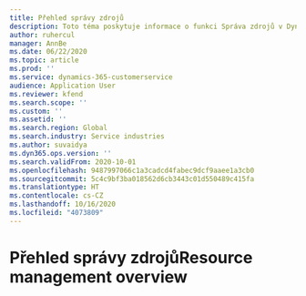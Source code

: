 ```yaml
---
title: Přehled správy zdrojů
description: Toto téma poskytuje informace o funkci Správa zdrojů v Dynamics 365 Project Operations.
author: ruhercul
manager: AnnBe
ms.date: 06/22/2020
ms.topic: article
ms.prod: ''
ms.service: dynamics-365-customerservice
audience: Application User
ms.reviewer: kfend
ms.search.scope: ''
ms.custom: ''
ms.assetid: ''
ms.search.region: Global
ms.search.industry: Service industries
ms.author: suvaidya
ms.dyn365.ops.version: ''
ms.search.validFrom: 2020-10-01
ms.openlocfilehash: 9487997066c1a3cadcd4fabec9dcf9aaee1a3cb0
ms.sourcegitcommit: 5c4c9bf3ba018562d6cb3443c01d550489c415fa
ms.translationtype: HT
ms.contentlocale: cs-CZ
ms.lasthandoff: 10/16/2020
ms.locfileid: "4073809"
---
```

# <a name="resource-management-overview"></a><span data-ttu-id="7a1bf-103">Přehled správy zdrojů</span><span class="sxs-lookup"><span data-stu-id="7a1bf-103">Resource management overview</span></span>
